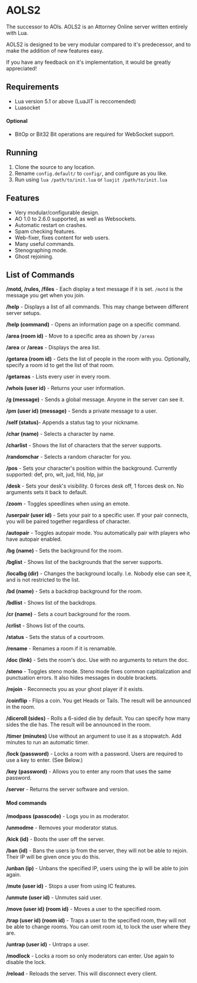 # AOLS2
The successor to AOls. AOLS2 is an Attorney Online server written entirely with Lua.

AOLS2 is designed to be very modular compared to it's predecessor, and to make the addition of new features easy. 

If you have any feedback on it's implementation, it would be greatly appreciated!

## Requirements
* Lua version 5.1 or above (LuaJIT is reccomended)
* Luasocket

#### Optional
* BitOp or Bit32
Bit operations are required for WebSocket support.

## Running

1. Clone the source to any location.
2. Rename `config.default/` to `config/`, and configure as you like.
3. Run using `lua /path/to/init.lua` or `luajit /path/to/init.lua`

## Features
* Very modular/configurable design.
* AO 1.0 to 2.6.0 supported, as well as Websockets.
* Automatic restart on crashes.
* Spam checking features.
* Web-fixer, fixes content for web users.
* Many useful commands.
* Stenographing mode.
* Ghost rejoining.

## List of Commands
**/motd, /rules, /files** -
Each display a text message if it is set.
`/motd` is the message you get when you join.

**/help** -
Displays a list of all commands. This may change between different server setups.

**/help (command)** -
Opens an information page on a specific command.

**/area (room id)** -
Move to a specific area as shown by `/areas`

**/area** or **/areas** -
Displays the area list.

**/getarea (room id)** - 
Gets the list of people in the room with you. Optionally, specify a room id to get the list of that room.

**/getareas** - 
Lists every user in every room.

**/whois (user id)** -
Returns your user information. 

**/g (message)** - 
Sends a global message. Anyone in the server can see it.

**/pm (user id) (message)** - 
Sends a private message to a user.

**/self (status)**-
Appends a status tag to your nickname.

**/char (name)** - 
Selects a character by name.

**/charlist** - 
Shows the list of characters that the server supports.

**/randomchar** - 
Selects a random character for you.

**/pos** - 
Sets your character's position within the background.
Currently supported: def, pro, wit, jud, hld, hlp, jur

**/desk** - 
Sets your desk's visibility.
0 forces desk off, 1 forces desk on.
No arguments sets it back to default.

**/zoom** - 
Toggles speedlines when using an emote.

**/userpair (user id)** -
Sets your pair to a specific user. If your pair connects, you will be paired together regardless of character.

**/autopair** -
Toggles autopair mode. You automatically pair with players who have autopair enabled.

**/bg (name)** - 
Sets the background for the room.

**/bglist** - 
Shows list of the backgrounds that the server supports.

**/localbg (dir)** -
Changes the background locally. I.e. Nobody else can see it, and is not restricted to the list.

**/bd (name)** - 
Sets a backdrop background  for the room.

**/bdlist** - 
Shows list of the backdrops.

**/cr (name)** - 
Sets a court background for the room.

**/crlist** - 
Shows list of the courts.

**/status** - 
Sets the status of a courtroom.

**/rename** -
Renames a room if it is renamable.

**/doc (link)** - 
Sets the room's doc.
Use with no arguments to return the doc.

**/steno** -
Toggles steno mode. Steno mode fixes common capitialization and punctuation errors. It also hides messages in double brackets.

**/rejoin** -
Reconnects you as your ghost player if it exists.

**/coinflip** - 
Flips a coin. You get Heads or Tails. The result will be announced in the room.

**/diceroll (sides)** - 
Rolls a 6-sided die by default. You can specify how many sides the die has. The result will be announced in the room.

**/timer (minutes)**
Use without an argument to use it as a stopwatch. Add minutes to run an automatic timer.

**/lock (password)** - 
Locks a room with a password. Users are required to use a key to enter. (See Below.)

**/key (password)** -
Allows you to enter any room that uses the same password.

**/server** -
Returns the server software and version.

#### Mod commands
**/modpass (passcode)** - 
Logs you in as moderator.

**/unmodme** -
Removes your moderator status.

**/kick (id)** - 
Boots the user off the server.

**/ban (id)** - 
Bans the users ip from the server, they will not be able to rejoin.
Their IP will be given once you do this.

**/unban (ip)** - 
Unbans the specified IP, users using the ip will be able to join again.

**/mute (user id)** - 
Stops a user from using IC features.

**/unmute (user id)** - 
Unmutes said user.

**/move (user id) (room id)** - 
Moves a user to the specified room.

**/trap (user id) (room id)** - 
Traps a user to the specified room, they will not be able to change rooms.
You can omit room id, to lock the user where they are.

**/untrap (user id)** - 
Untraps a user.

**/modlock** - 
Locks a room so only moderators can enter. Use again to disable the lock.

**/reload** - 
Reloads the server. This will disconnect every client.